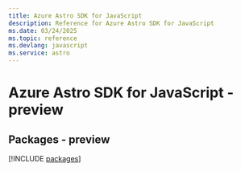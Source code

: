 ```yaml
---
title: Azure Astro SDK for JavaScript
description: Reference for Azure Astro SDK for JavaScript
ms.date: 03/24/2025
ms.topic: reference
ms.devlang: javascript
ms.service: astro
---
```

# Azure Astro SDK for JavaScript - preview
## Packages - preview
[!INCLUDE [packages](astro-index.md)]
